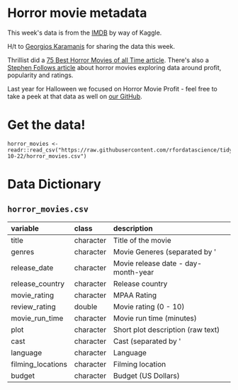 # Horror movie metadata

This week's data is from the [IMDB](https://www.kaggle.com/PromptCloudHQ/imdb-horror-movie-dataset) by way of Kaggle.

H/t to [Georgios Karamanis](https://twitter.com/geokaramanis) for sharing the data this week.

Thrillist did a [75 Best Horror Movies of all Time article](https://www.thrillist.com/entertainment/nation/best-horror-movies-ever). There's also a [Stephen Follows article](https://stephenfollows.com/what-the-data-says-about-producing-low-budget-horror-films/) about horror movies exploring data around profit, popularity and ratings.

Last year for Halloween we focused on Horror Movie Profit - feel free to take a peek at that data as well on [our GitHub](https://github.com/rfordatascience/tidytuesday/tree/master/data/2018/2018-10-23).

# Get the data!

```
horror_movies <- readr::read_csv("https://raw.githubusercontent.com/rfordatascience/tidytuesday/master/data/2019/2019-10-22/horror_movies.csv")
```

# Data Dictionary

## `horror_movies.csv`

|variable          |class     |description |
|:-----------------|:---------|:-----------|
|title             |character | Title of the movie |
|genres            |character | Movie Generes (separated by '|') |
|release_date      |character | Movie release date - day-month-year |
|release_country   |character | Release country |
|movie_rating      |character | MPAA Rating |
|review_rating     |double    | Movie rating (0 - 10) |
|movie_run_time    |character | Movie run time (minutes) |
|plot              |character | Short plot description (raw text) |
|cast              |character | Cast (separated by '|')|
|language          |character | Language |
|filming_locations |character | Filming location |
|budget            |character | Budget (US Dollars) |
